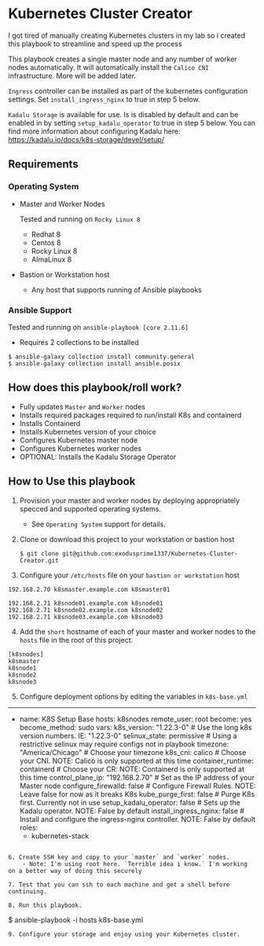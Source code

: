 # Kubernetes Cluster Creator
I got tired of manually creating Kubernetes clusters in my lab so i created this playbook to streamline and speed up the process

This playbook creates a single master node and any number of worker nodes automatically. It will automatically install the `Calico CNI` infrastructure. More will be added later. 

`Ingress` controller can be installed as part of the kubernetes configuration settings. Set `install_ingress_nginx` to true in step 5 below. 

`Kadalu Storage` is available for use. Is is disabled by default and can be enabled in by setting `setup_kadalu_operator` to true in step 5 below. You can find more information about configuring Kadalu here: https://kadalu.io/docs/k8s-storage/devel/setup/

## Requirements
### Operating System
- Master and Worker Nodes
    
    Tested and running on `Rocky Linux 8`
    - Redhat 8
    - Centos 8
    - Rocky Linux 8
    - AlmaLinux 8
- Bastion or Workstation host
    - Any host that supports running of Ansible playbooks
### Ansible Support
Tested and running on `ansible-playbook [core 2.11.6]`
- Requires 2 collections to be installed
```
$ ansible-galaxy collection install community.general
$ ansible-galaxy collection install ansible.posix
```
## How does this playbook/roll work?
- Fully updates `Master` and `Worker` nodes
- Installs required packages required to run/install K8s and containerd
- Installs Containerd
- Installs Kubernetes version of your choice
- Configures Kubernetes master node
- Configures Kubernetes worker nodes
- OPTIONAL: Installs the Kadalu Storage Operator

## How to Use this playbook

1. Provision your master and worker nodes by deploying appropriately specced and supported operating systems. 
    - See `Operating System` support for details.

2. Clone or download this project to your workstation or bastion host
    ```
    $ git clone git@github.com:exodusprime1337/Kubernetes-Cluster-Creator.git
    ```

3. Configure your `/etc/hosts` file on your `bastion or workstation` host
```
192.168.2.70 k8smaster.example.com k8smaster01

192.168.2.71 k8snode01.example.com k8snode01
192.168.2.71 k8snode02.example.com k8snode02
192.168.2.71 k8snode03.example.com k8snode03
```

4. Add the `short` hostname of each of your master and worker nodes to the `hosts` file in the root of this project.
```
[k8snodes]
k8smaster
k8snode1
k8snode2
k8snode3
```

5. Configure deployment options by editing the variables in `k8s-base.yml`
---
- name: K8S Setup Base
  hosts: k8snodes
  remote_user: root
  become: yes
  become_method: sudo
  vars:
    k8s_version: "1.22.3-0"             # Use the long k8s version numbers. IE: "1.22.3-0"
    selinux_state: permissive           # Using a restrictive selinux may require configs not in playbook
    timezone: "America/Chicago"         # Choose your timezone
    k8s_cni: calico                     # Choose your CNI. NOTE: Calico is only supported at this time
    container_runtime: containerd       # Choose your CR: NOTE: Containerd is only supported at this time
    control_plane_ip: "192.168.2.70"    # Set as the IP address of your Master node
    configure_firewalld: false          # Configure Firewall Rules. NOTE: Leave false for now as it breaks K8s
    kube_purge_first: false             # Purge K8s first. Currently not in use
    setup_kadalu_operator: false        # Sets up the Kadalu operator. NOTE: False by default
    install_ingress_nginx: false        # Install and configure the ingress-nginx controller. NOTE: False by default
  roles:
    - kubernetes-stack
```

6. Create SSH key and copy to your `master` and `worker` nodes.
    - Note: I'm using root here. `Terrible idea i know.` I'm working on a better way of doing this securely

7. Test that you can ssh to each machine and get a shell before continuing. 

8. Run this playbook.
```
$ ansible-playbook -i hosts k8s-base.yml
```
9. Configure your storage and enjoy using your Kubernetes cluster.